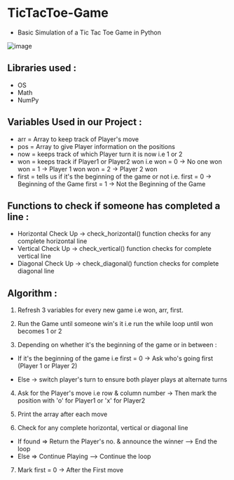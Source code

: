 # TicTacToe-Game
- Basic Simulation of a Tic Tac Toe Game in Python

![image](https://user-images.githubusercontent.com/72391287/167771416-9edb3bc4-8adc-4be0-9e14-5774dfd0e020.png)

## Libraries used :
- OS 
- Math
- NumPy

## **Variables Used in our Project :**

- arr = Array to keep track of Player's move
- pos = Array to give Player information on the positions
- now = keeps track of which Player turn it is now i.e 1 or 2
- won = keeps track if Player1 or Player2 won 
        i.e won = 0 -> No one won
            won = 1 -> Player 1 won
            won = 2 -> Player 2 won
- first = tells us if it's the beginning of the game or not
          i.e. first = 0 -> Beginning of the Game
               first = 1 -> Not the Beginning of the Game

## **Functions to check if someone has completed a line :**

- Horizontal Check Up ->   check_horizontal() function checks for any complete horizontal line
- Vertical Check Up ->   check_vertical() function checks for complete vertical line
- Diagonal Check Up ->   check_diagonal() function checks for complete diagonal line

## **Algorithm :**

1) Refresh 3 variables for every new game i.e won, arr, first.

2) Run the Game until someone win's it i.e run the while loop until won becomes 1 or 2

3) Depending on whether it's the beginning of the game or in between :
    
  - If it's the beginning of the game i.e first = 0
    -> Ask who's going first (Player 1 or Player 2)

  - Else -> switch player's turn to ensure both player plays at alternate turns

4) Ask for the Player's move i.e row & column number -> Then mark the position with 'o' for Player1 or 'x' for Player2

5) Print the array after each move

6) Check for any complete horizontal, vertical or diagonal line

  - If found => Return the Player's no. & announce the winner --> End the loop
  - Else => Continue Playing --> Continue the loop

7) Mark first = 0 -> After the First move
